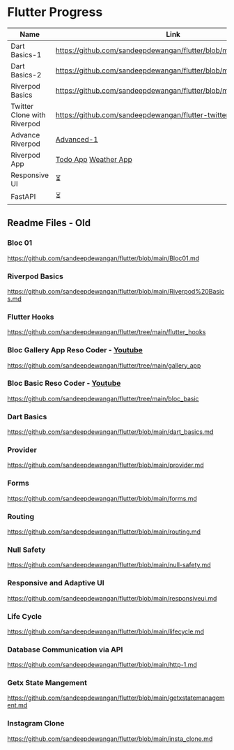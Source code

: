 # Flutter Progress

| Name  | Link |
| ------------- | ------------- |
| Dart Basics-1  | https://github.com/sandeepdewangan/flutter/blob/main/dart_basics.md  |
| Dart Basics-2  | https://github.com/sandeepdewangan/flutter/blob/main/dart_basics.md  |
| Riverpod Basics | https://github.com/sandeepdewangan/flutter/blob/main/riverpod1.md   |
| Twitter Clone with Riverpod | https://github.com/sandeepdewangan/flutter-twitter-clone |
| Advance Riverpod |  [Advanced-1](https://github.com/sandeepdewangan/flutter/blob/main/adv_riverpod-1.md)  |
| Riverpod App | [Todo App](https://github.com/sandeepdewangan/todo_riverpod) [Weather App](https://github.com/sandeepdewangan/weather_riverpod/)|
| Responsive UI | ⏳ |
| FastAPI | ⏳ |


## Readme Files - Old

### Bloc 01
https://github.com/sandeepdewangan/flutter/blob/main/Bloc01.md

### Riverpod Basics
https://github.com/sandeepdewangan/flutter/blob/main/Riverpod%20Basics.md

### Flutter Hooks
https://github.com/sandeepdewangan/flutter/tree/main/flutter_hooks

### Bloc Gallery App Reso Coder - [Youtube](https://www.youtube.com/watch?v=Mn254cnduOY)
https://github.com/sandeepdewangan/flutter/tree/main/gallery_app

### Bloc Basic Reso Coder - [Youtube](https://www.youtube.com/watch?v=Mn254cnduOY)
https://github.com/sandeepdewangan/flutter/tree/main/bloc_basic

### Dart Basics
https://github.com/sandeepdewangan/flutter/blob/main/dart_basics.md

### Provider
https://github.com/sandeepdewangan/flutter/blob/main/provider.md

### Forms
https://github.com/sandeepdewangan/flutter/blob/main/forms.md

### Routing
https://github.com/sandeepdewangan/flutter/blob/main/routing.md

### Null Safety
https://github.com/sandeepdewangan/flutter/blob/main/null-safety.md

### Responsive and Adaptive UI
https://github.com/sandeepdewangan/flutter/blob/main/responsiveui.md

### Life Cycle
https://github.com/sandeepdewangan/flutter/blob/main/lifecycle.md

### Database Communication via API
https://github.com/sandeepdewangan/flutter/blob/main/http-1.md

### Getx State Mangement
https://github.com/sandeepdewangan/flutter/blob/main/getxstatemanagement.md

### Instagram Clone
https://github.com/sandeepdewangan/flutter/blob/main/insta_clone.md

